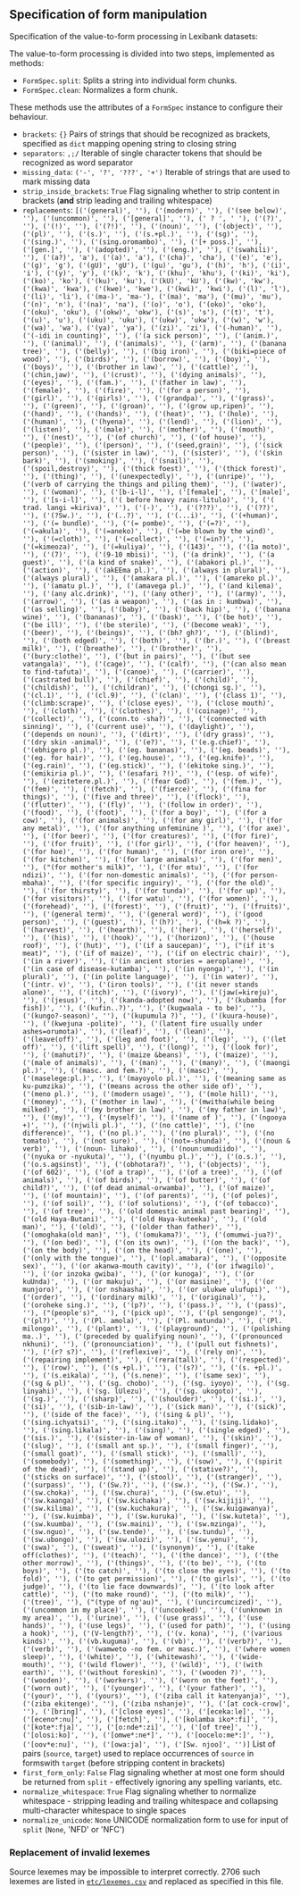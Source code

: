 ## Specification of form manipulation


Specification of the value-to-form processing in Lexibank datasets:

The value-to-form processing is divided into two steps, implemented as methods:
- `FormSpec.split`: Splits a string into individual form chunks.
- `FormSpec.clean`: Normalizes a form chunk.

These methods use the attributes of a `FormSpec` instance to configure their behaviour.

- `brackets`: `{}`
  Pairs of strings that should be recognized as brackets, specified as `dict` mapping opening string to closing string
- `separators`: `,;/`
  Iterable of single character tokens that should be recognized as word separator
- `missing_data`: `('-', '?', '???', '+')`
  Iterable of strings that are used to mark missing data
- `strip_inside_brackets`: `True`
  Flag signaling whether to strip content in brackets (**and** strip leading and trailing whitespace)
- `replacements`: `[('(general)', ''), ('(modern)', ''), ('(see below)', ''), ('(uncommon)', ''), ('[general]', ''), (' ? ', ' '), ('(?)', ''), ('(!)', ''), ('(?!)', ''), ('(noun)', ''), ('(object)', ''), ('(pl)', ''), ('(s.)', ''), ('(s.+pl.)', ''), ('(sg)', ''), ('(sing.)', ''), ('(sing.oromambo)', ''), ('[+ poss.]', ''), ('[gen.]', ''), ('(adopted)', ''), ('(eng.)', ''), ('(swahili)', ''), ('(a?)', 'a'), ('(a)', 'a'), ('(cha)', 'cha'), ('(e)', 'e'), ('(g)', 'g'), ('(gU)', 'gU'), ('(gu)', 'gu'), ('(h)', 'h'), ('(i)', 'i'), ('(y)', 'y'), ('(k)', 'k'), ('(khu)', 'khu'), ('(ki)', 'ki'), ('(ko)', 'ko'), ('(ku)', 'ku'), ('(kU)', 'kU'), ('(kw)', 'kw'), ('(kwa)', 'kwa'), ('(kwe)', 'kwe'), ('(kwi)', 'kwi'), ('(l)', 'l'), ('(li)', 'li'), ('(ma-)', 'ma-'), ('(ma)', 'ma'), ('(mu)', 'mu'), ('(n)', 'n'), ('(na)', 'na'), ('(o)', 'o'), ('(oko)', 'oko'), ('(oku)', 'oku'), ('(okw)', 'okw'), ('(s)', 's'), ('(t)', 't'), ('(u)', 'u'), ('(uku)', 'uku'), ('(ukw)', 'ukw'), ('(w)', 'w'), ('(wa)', 'wa'), ('(ya)', 'ya'), ('(zi)', 'zi'), ('(-human)', ''), ('(-idi in counting)', ''), ('(a sick person)', ''), ('(anim.)', ''), ('(animal)', ''), ('(animals)', ''), ('(arm)', ''), ('(banana tree)', ''), ('(belly)', ''), ('(big iron)', ''), ('(biki=piece of wood)', ''), ('(birds)', ''), ('(borrow)', ''), ('(boy)', ''), ('(boys)', ''), ('(brother in law)', ''), ('(cattle)', ''), ('(chin,jaw)', ''), ('(crust)', ''), ('(dying animals)', ''), ('(eyes)', ''), ('(fam.)', ''), ('(father in law)', ''), ('(female)', ''), ('(fire)', ''), ('(for a person)', ''), ('(girl)', ''), ('(girls)', ''), ('(grandpa)', ''), ('(grass)', ''), ('(green)', ''), ('(groan)', ''), ('(grow up,ripen)', ''), ('(hand)', ''), ('(hands)', ''), ('(heat)', ''), ('(hole)', ''), ('(human)', ''), ('(hyena)', ''), ('(lend)', ''), ('(lion)', ''), ('(listen)', ''), ('(male)', ''), ('(mother)', ''), ('(mouth)', ''), ('(nest)', ''), ('(of church)', ''), ('(of house)', ''), ('(people)', ''), ('(person)', ''), ('(seed,grain)', ''), ('(sick person)', ''), ('(sister in law)', ''), ('(sister)', ''), ('(skin bark)', ''), ('(smoking)', ''), ('(snail)', ''), ('(spoil,destroy)', ''), ('(thick foest)', ''), ('(thick forest)', ''), ('(thing)', ''), ('(unexpectedly)', ''), ('(unripe)', ''), ('(verb of carrying the things and piling them)', ''), ('(water)', ''), ('(woman)', ''), ('[b-i-l]', ''), ('[female]', ''), ('[male]', ''), ('[s-i-l]', ''), ('( before heavy rains-litulo)', ''), ('( trad. langi =kiriva)', ''), ('(-)', ''), ('(???)', ''), ('(??)', ''), ('(?Sw.)', ''), ('(..?)', ''), ('(...i)', ''), ('(+human)', ''), ('(= bundle)', ''), ('(= pombe)', ''), ('(=?)', ''), ('(=akula)', ''), ('(=aneko)', ''), ('(=be blown by the wind)', ''), ('(=cloth)', ''), ('(=collect)', ''), ('(=in?)', ''), ('(=kimeoza)', ''), ('(=kuliya)', ''), ('(143)', ''), ('(1a moto)', ''), ('(7)', ''), ('(9-10 mbisi)', ''), ('(a drink)', ''), ('(a guest)', ''), ('(a kind of snake)', ''), ('(abakori pl.)', ''), ('(action)', ''), ('(akEEma pl.)', ''), ('(always in plural)', ''), ('(always plural)', ''), ('(amakara pl.)', ''), ('(amareko pl.)', ''), ('(amatu pl.)', ''), ('(amavega pl.)', ''), ('(and kilema)', ''), ('(any alc.drink)', ''), ('(any other)', ''), ('(army)', ''), ('(arrow)', ''), ('(as a weapon)', ''), ('(as in : kumbwa)', ''), ('(as selling)', ''), ('(baby)', ''), ('(back hip)', ''), ('(banana wine)', ''), ('(bananas)', ''), ('(bask)', ''), ('(be hot)', ''), ('(be ill)', ''), ('(be sterile)', ''), ('(become weak)', ''), ('(beer)', ''), ('(beings)', ''), ('(bh? gh?)', ''), ('(blind)', ''), ('(both edged)', ''), ('(both)', ''), ('(br.)', ''), ('(breast milk)', ''), ('(breathe)', ''), ('(brother)', ''), ('(bury:clothe)', ''), ('(but in pairs)', ''), ('(but see vatangala)', ''), ('(cage)', ''), ('(calf)', ''), ('(can also mean to find-tafuta)', ''), ('(canoe)', ''), ('(carrier)', ''), ('(castrated bull)', ''), ('(chief)', ''), ('(child)', ''), ('(childish)', ''), ('(childran)', ''), ('(chongi sg.)', ''), ('(cl.1)', ''), ('(cl.9)', ''), ('(clan)', ''), ('(class 1)', ''), ('(climb:scrape)', ''), ('(close eyes)', ''), ('(close mouth)', ''), ('(cloth)', ''), ('(clothes)', ''), ('(coinage)', ''), ('(collect)', ''), ('(conn.to -sha?)', ''), ('(connected with sinning)', ''), ('(current use)', ''), ('(daylight)', ''), ('(depends on noun)', ''), ('(dirt)', ''), ('(dry grass)', ''), ('(dry skin -animal)', ''), ('(e?)', ''), ('(e.g.chief)', ''), ('(ebhigero pl.)', ''), ('(eg. bananas)', ''), ('(eg. beads)', ''), ('(eg. for hair)', ''), ('(eg.house)', ''), ('(eg.knife)', ''), ('(eg.rain)', ''), ('(eg.stick)', ''), ('(ekitoke sing.)', ''), ('(emikiria pl.)', ''), ('(esafari ?!)', ''), ('(esp. of wife)', ''), ('(ezitetere.pl.)', ''), ('(fear God)', ''), ('(fem.)', ''), ('(fem)', ''), ('(fetch)', ''), ('(fierce)', ''), ('(fina for things)', ''), ('(five and three)', ''), ('(flock)', ''), ('(flutter)', ''), ('(fly)', ''), ('(follow in order)', ''), ('(food)', ''), ('(foot)', ''), ('(for a boy)', ''), ('(for a cow)', ''), ('(for animals)', ''), ('(for any girl)', ''), ('(for any metal)', ''), ('(for anything unfeminine )', ''), ('(for axe)', ''), ('(for beer)', ''), ('(for creatures)', ''), ('(for fire)', ''), ('(for fruit)', ''), ('(for girl)', ''), ('(for heaven)', ''), ('(for hoe)', ''), ('(for human)', ''), ('(for iron ore)', ''), ('(for kitchen)', ''), ('(for large animals)', ''), ('(for men)', ''), ("(for mother's milk)", ''), ('(for mtu)', ''), ('(for ndizi)', ''), ('(for non-domestic animals)', ''), ('(for person-mbaha)', ''), ('(for specific inguiry)', ''), ('(for the old)', ''), ('(for thirsty)', ''), ('(for tunda)', ''), ('(for up)', ''), ('(for visitors)', ''), ('(for watu)', ''), ('(for women)', ''), ('(forehead)', ''), ('(forest)', ''), ('(fruit)', ''), ('(fruits)', ''), ('(general term)', ''), ('(general word)', ''), ('(good person)', ''), ('(guest)', ''), ('(h?)', ''), ('(h=k ?)', ''), ('(harvest)', ''), ('(hearth)', ''), ('(her)', ''), ('(herself)', ''), ('(his)', ''), ('(hook)', ''), ('(horizon)', ''), ('(house roof)', ''), ('(hut)', ''), ('(if a saucepan)', ''), ("(if it's meat)", ''), ('(if of maize)', ''), ('(if on electric chair)', ''), ('(in a river)', ''), ('(in ancient stories = aeroplane)', ''), ('(in case of disease-kutamba)', ''), ('(in nyonga)', ''), ('(in plural)', ''), ('(in polite language)', ''), ('(in water)', ''), ('(intr. v)', ''), ('(iron tools)', ''), ('(it never stands alone)', ''), ('(itch)', ''), ('(ivory)', ''), ('(jaw(=kireju)', ''), ('(jesus)', ''), ('(kanda-adopted now)', ''), ('(kubamba [for fish])', ''), ('(kufin..?)', ''), ('(kugwaala - to be)', ''), ('(kungo?-season)', ''), ('(kupumula ?)', ''), ('(kuura-house)', ''), ('(kwejuna -polite)', ''), ('(latent fire usually under ashes=orumota)', ''), ('(leaf)', ''), ('(lean)', ''), ('(leave(off)', ''), ('(leg and foot)', ''), ('(leg)', ''), ('(let off)', ''), ('(lift spell)', ''), ('(long)', ''), ('(look for)', ''), ('(mahuti?)', ''), ('(maize &beans)', ''), ('(maize)', ''), ('(male of animals)', ''), ('(man)', ''), ('(many)', ''), ('(maongi pl.)', ''), ('(masc. and fem.?)', ''), ('(masc)', ''), ('(maselege:pl.)', ''), ('(mayoyolo pl.)', ''), ('(meaning same as ku-pumzika)', ''), ('(means across the other side of)', ''), ('(meno pl.)', ''), ('(modern usage)', ''), ('(mole hill)', ''), ('(money)', ''), ('(mother in law)', ''), ('(mwitha(while being milked)', ''), ('(my brother in law)', ''), ('(my father in law)', ''), ('(my)', ''), ('(myself)', ''), ('(name of )', ''), ('(ngooya +)', ''), ('(njwili pl.)', ''), ('(no cattle)', ''), ('(no difference)', ''), ('(no pl.)', ''), ('(no plural)', ''), ('(no tomato)', ''), ('(not sure)', ''), ('(not=-shunda)', ''), ('(noun & verb)', ''), ('(noun- lihako)', ''), ('(noun:umudiido)', ''), ('(nyuka or -nyukuta)', ''), ('(nyumbu pl.)', ''), ('(o.s.)', ''), ('(o.s.agsinst)', ''), ('(obhotara?)', ''), ('(objects)', ''), ('(of 602)', ''), ('(of a trap)', ''), ('(of a tree)', ''), ('(of animals)', ''), ('(of birds)', ''), ('(of butter)', ''), ('(of child?)', ''), ('(of dead animal-orwamba)', ''), ('(of maize)', ''), ('(of mountain)', ''), ('(of parents)', ''), ('(of poles)', ''), ('(of soil)', ''), ('(of solutions)', ''), ('(of tobacco)', ''), ('(of tree)', ''), ('(old domestic animal past bearing)', ''), ('(old Haya-Butani)', ''), ('(old Haya-kuteeka)', ''), ('(old man)', ''), ('(old)', ''), ('(older than father)', ''), ('(omoghaka(old man)', ''), ('(omukama?)', ''), ('(omumwi-jua?)', ''), ('(on bed)', ''), ('(on its own)', ''), ('(on the back)', ''), ('(on the body)', ''), ('(on the head)', ''), ('(one)', ''), ('(only with the tongue)', ''), ('(opl.amabara)', ''), ('(opposite sex)', ''), ('(or akanwa-mouth cavity)', ''), ('(or ifwagilo)', ''), ('(or inzoka gwiba)', ''), ('(or kunoga)', ''), ('(or kuUnda)', ''), ('(or makuju)', ''), ('(or masiine)', ''), ('(or munjoro)', ''), ('(or nshaasha)', ''), ('(or ulukwe ulufupi)', ''), ('(order)', ''), ('(ordinary milk)', ''), ('(original)', ''), ('(oroheke sing.)', ''), ('(p?)', ''), ('(pass.)', ''), ('(pass)', ''), ("(people's)", ''), ('(pick up)', ''), ('(pl sengonge)', ''), ('(pl?)', ''), ('(Pl. amola)', ''), ('(Pl. matunda)', ''), ('(Pl. milongo)', ''), ('(plant)', ''), ('(playground)', ''), ('(polishing ma..)', ''), ('(preceded by qualifying noun)', ''), ('(pronounced nkhuni)', ''), ('(pronounciation)', ''), ('(pull out fishnets)', ''), ('(r? s?)', ''), ('(reflexive)', ''), ('(rely on)', ''), ('(repairing implement)', ''), ('(rera(tall)', ''), ('(respected)', ''), ('(row)', ''), ('(s +pl.)', ''), ('(s?)', ''), ('(s. +pl.)', ''), ('(s.eikala)', ''), ('(s.nene)', ''), ('(same sex)', ''), ('(sg & pl)', ''), ('(sg. chobo)', ''), ('(sg. iyoyo)', ''), ('(sg. linyahi)', ''), ('(sg. lUlezu)', ''), ('(sg. ukogoto)', ''), ('(sg.)', ''), ('(sharp)', ''), ('(shoulder)', ''), ('(si.)', ''), ('(si)', ''), ('(sib-in-law)', ''), ('(sick man)', ''), ('(sick)', ''), ('(side of the face)', ''), ('(sing & pl)', ''), ('(sing.ichyatsi)', ''), ('(sing.itako)', ''), ('(sing.lidako)', ''), ('(sing.likala)', ''), ('(sing)', ''), ('(single edged)', ''), ('(sis.)', ''), ('(sister-in-law of woman)', ''), ('(skin)', ''), ('(slug)', ''), ('(small ant sp.)', ''), ('(small finger)', ''), ('(small goat)', ''), ('(small stick)', ''), ('(small)', ''), ('(somebody)', ''), ('(something)', ''), ('(sow)', ''), ('(spirit of the dead)', ''), ('(stand up)', ''), ('(stative?)', ''), ('(sticks on surface)', ''), ('(stool)', ''), ('(stranger)', ''), ('(surpass)', ''), ('(Sw.?)', ''), ('(sw.)', ''), ('(Sw.)', ''), ('(sw.choka)', ''), ('(sw.chura)', ''), ('(sw.etu)', ''), ('(sw.kaanga)', ''), ('(sw.kichaka)', ''), ('(sw.kijiji)', ''), ('(sw.kilima)', ''), ('(sw.kuchakura)', ''), ('(sw.kuigawanya)', ''), ('(sw.kuimba)', ''), ('(sw.kuruka)', ''), ('(sw.kuteta)', ''), ('(sw.kuumba)', ''), ('(sw.maini)', ''), ('(sw.mzinga)', ''), ('(sw.nguo)', ''), ('(sw.tende)', ''), ('(sw.tundu)', ''), ('(sw.ubongo)', ''), ('(sw.ulozi)', ''), ('(sw.yenu)', ''), ('(swa)', ''), ('(sweat)', ''), ('(synonym)', ''), ('(take off(clothes)', ''), ('(teach)', ''), ('(the dance)', ''), ('(the other morrow)', ''), ('(things)', ''), ('(to be)', ''), ('(to boys)', ''), ('(to catch)', ''), ('(to close the eyes)', ''), ('(to fold)', ''), ('(to get permission)', ''), ('(to girls)', ''), ('(to judge)', ''), ('(to lie face downwards)', ''), ('(to look after cattle)', ''), ('(to make round)', ''), ('(to milk)', ''), ('(tree)', ''), ("(type of ng'au)", ''), ('(uncircumcized)', ''), ('(uncommon in my place)', ''), ('(uncooked)', ''), ('(unknown in my area)', ''), ('(urine)', ''), ('(use grass)', ''), ('(use hands)', ''), ('(use legs)', ''), ('(used for path)', ''), ('(using a hook)', ''), ('(V-length?)', ''), ('(v. kona)', ''), ('(various kinds)', ''), ('(vb.kuguma)', ''), ('(vb)', ''), ('(verb?)', ''), ('(verb)', ''), ('(wamweto -no fem. or masc.)', ''), ('(where women sleep)', ''), ('(white)', ''), ('(whitewash)', ''), ('(wide-mouth)', ''), ('(wild flower)', ''), ('(wild)', ''), ('(with earth)', ''), ('(without foreskin)', ''), ('(wooden ?)', ''), ('(wooden)', ''), ('(workers)', ''), ('(worn on the feet)', ''), ('(worn out)', ''), ('(younger)', ''), ('(your father)', ''), ('(your)', ''), ('(yours)', ''), ('(ziba call it katenyanja)', ''), ('(ziba ekitenge)', ''), ('(ziba nshanje)', ''), ('[at cock-crow]', ''), ('[bring]', ''), ('[close eyes]', ''), ('[eceka:le]', ''), ('[eceno*:nu]', ''), ('[fetch]', ''), ('[kolamba iko*:fi]', ''), ('[kote*:fja]', ''), ('[o:nde*:zi]', ''), ('[of tree]', ''), ('[olosi:ko]', ''), ('[omwe*:ne*]', ''), ('[oocelo:me*:]', ''), ('[oov*e:nu]', ''), ('[owa:ja]', ''), ('[Sw. njoo]', '')]`
  List of pairs (`source`, `target`) used to replace occurrences of `source` in formswith `target` (before stripping content in brackets)
- `first_form_only`: `False`
  Flag signaling whether at most one form should be returned from `split` - effectively ignoring any spelling variants, etc.
- `normalize_whitespace`: `True`
  Flag signaling whether to normalize whitespace - stripping leading and trailing whitespace and collapsing multi-character whitespace to single spaces
- `normalize_unicode`: `None`
  UNICODE normalization form to use for input of `split` (`None`, 'NFD' or 'NFC')

### Replacement of invalid lexemes

Source lexemes may be impossible to interpret correctly. 2706 such lexemes are listed
in [`etc/lexemes.csv`](etc/lexemes.csv) and replaced as specified in this file.
